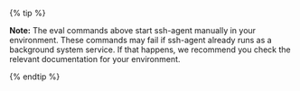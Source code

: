 {% tip %}

**Note:** The eval commands above start ssh-agent manually in your environment. These commands may fail if ssh-agent already runs as a background system service. If that happens, we recommend you check the relevant documentation for your environment.

{% endtip %}
